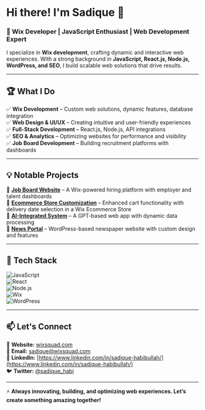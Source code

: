 # Hi there! I'm Sadique 👋  

### 🚀 Wix Developer | JavaScript Enthusiast | Web Development Expert  

I specialize in **Wix development**, crafting dynamic and interactive web experiences. With a strong background in **JavaScript, React.js, Node.js, WordPress, and SEO**, I build scalable web solutions that drive results.  

---

## 🏆 What I Do  
✅ **Wix Development** – Custom web solutions, dynamic features, database integration  
✅ **Web Design & UI/UX** – Creating intuitive and user-friendly experiences  
✅ **Full-Stack Development** – React.js, Node.js, API integrations  
✅ **SEO & Analytics** – Optimizing websites for performance and visibility  
✅ **Job Board Development** – Building recruitment platforms with dashboards  

---

## 💡 Notable Projects  
🔹 **[Job Board Website](https://www.virtualmasst.com/)** – A Wix-powered hiring platform with employer and talent dashboards  
🔹 **[Ecommerce Store Customization](https://www.happiness-blossom.com)** – Enhanced cart functionality with delivery date selection in a Wix Ecommerce Store  
🔹 **[AI-Integrated System](https://www.miwworkbook.com/)** – A GPT-based web app with dynamic data processing  
🔹 **[News Portal](https://somoyrekhanews.com/)** – WordPress-based newspaper website with custom design and features  

---

## 📌 Tech Stack  
![JavaScript](https://img.shields.io/badge/JavaScript-F7DF1E?style=for-the-badge&logo=javascript&logoColor=black)  
![React](https://img.shields.io/badge/React-61DAFB?style=for-the-badge&logo=react&logoColor=black)  
![Node.js](https://img.shields.io/badge/Node.js-339933?style=for-the-badge&logo=node.js&logoColor=white)  
![Wix](https://img.shields.io/badge/Wix-FAAD06?style=for-the-badge&logo=wix&logoColor=black)  
![WordPress](https://img.shields.io/badge/WordPress-21759B?style=for-the-badge&logo=wordpress&logoColor=white)  

---

## 📫 Let's Connect  
🔗 **Website:** [wixsquad.com](wixsquad.com)  
📧 **Email:** sadique@wixsquad.com  
💼 **LinkedIn:** [https://www.linkedin.com/in/sadique-habibullah/](https://www.linkedin.com/in/sadique-habibullah/)  
🐦 **Twitter:** [@sadique_habi](https://x.com/sadique_habi)  

---

⚡ **Always innovating, building, and optimizing web experiences. Let’s create something amazing together!**  
